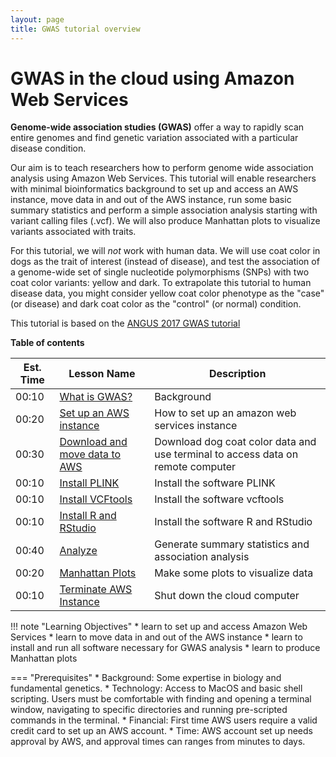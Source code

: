 ```yaml
---
layout: page
title: GWAS tutorial overview
---
```


GWAS in the cloud using Amazon Web Services
===========================================

**Genome-wide association studies (GWAS)** offer a way to rapidly scan entire genomes and find genetic variation associated with a particular disease condition.

Our aim is to teach researchers how to perform genome wide association analysis using Amazon Web Services. This tutorial will enable researchers with minimal bioinformatics background to set up and access an AWS instance, move data in and out of the AWS instance, run some basic summary statistics and perform a simple association analysis starting with variant calling files (.vcf). We will also produce Manhattan plots to visualize variants associated with traits.

For this tutorial, we will *not* work with human data. We will use coat color in dogs as the trait of interest (instead of disease), and test the association of a genome-wide set of single nucleotide polymorphisms (SNPs) with two coat color variants: yellow and dark. To extrapolate this tutorial to human disease data, you might consider yellow coat color phenotype as the "case" (or disease) and dark coat color as the "control" (or normal) condition.

This tutorial is based on the [ANGUS 2017 GWAS tutorial](https://angus.readthedocs.io/en/2017/GWAS.html)

**Table of contents**

| Est. Time| Lesson Name | Description|
| ---|--------|--------|
| 00:10|[What is GWAS?](background.md)| Background                   
| 00:20|[Set up an AWS instance](aws_instance_setup.md)|How to set up an amazon web services instance|
| 00:30|[Download and move data to AWS](download_accessAWS.md) | Download dog coat color data and use terminal to access data on remote computer |
| 00:10|[Install PLINK](plink_install.md)| Install the software PLINK |
| 00:10|[Install VCFtools](vcftools_install.md) | Install the software vcftools |
| 00:10|[Install R and RStudio](RStudio.md) | Install the software R and RStudio |
| 00:40|[Analyze](analyze.md) | Generate summary statistics and association analysis |
| 00:20|[Manhattan Plots](manhattan.md) | Make some plots to visualize data |
| 00:10|[Terminate AWS Instance](terminate_aws.md) | Shut down the cloud computer |

!!! note "Learning Objectives"
    * learn to set up and access Amazon Web Services
    * learn to move data in and out of the AWS instance
    * learn to install and run all software necessary for GWAS analysis
    * learn to produce Manhattan plots

=== "Prerequisites"
    * Background: Some expertise in biology and fundamental genetics.
    * Technology: Access to MacOS and basic shell scripting. Users must be comfortable with finding and opening a terminal window, navigating to specific directories and running pre-scripted commands in the terminal.
    * Financial: First time AWS users require a valid credit card to set up an AWS account.
    * Time: AWS account set up needs approval by AWS, and approval times can ranges from minutes to days.
